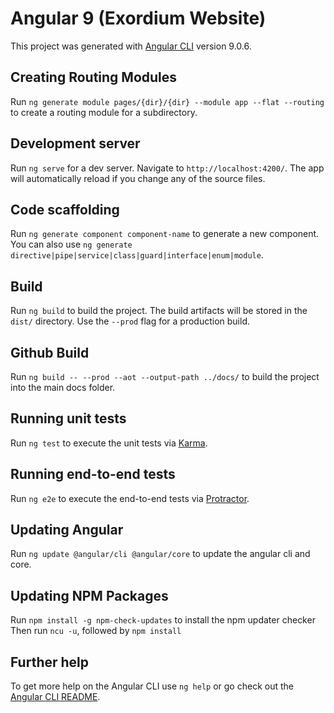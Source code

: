 # Angular 9 (Exordium Website)

This project was generated with [Angular CLI](https://github.com/angular/angular-cli) version 9.0.6.

## Creating Routing Modules

Run `ng generate module pages/{dir}/{dir} --module app --flat --routing` to create a routing module for a subdirectory. 

## Development server

Run `ng serve` for a dev server. Navigate to `http://localhost:4200/`. The app will automatically reload if you change any of the source files.

## Code scaffolding

Run `ng generate component component-name` to generate a new component. You can also use `ng generate directive|pipe|service|class|guard|interface|enum|module`.

## Build

Run `ng build` to build the project. The build artifacts will be stored in the `dist/` directory. Use the `--prod` flag for a production build.

## Github Build

Run `ng build -- --prod --aot --output-path ../docs/` to build the project into the main docs folder. 

## Running unit tests

Run `ng test` to execute the unit tests via [Karma](https://karma-runner.github.io).

## Running end-to-end tests

Run `ng e2e` to execute the end-to-end tests via [Protractor](http://www.protractortest.org/).

## Updating Angular

Run `ng update @angular/cli @angular/core` to update the angular cli and core.

## Updating NPM Packages

Run `npm install -g npm-check-updates` to install the npm updater checker
Then run `ncu -u`, followed by `npm install`

## Further help

To get more help on the Angular CLI use `ng help` or go check out the [Angular CLI README](https://github.com/angular/angular-cli/blob/master/README.md).
